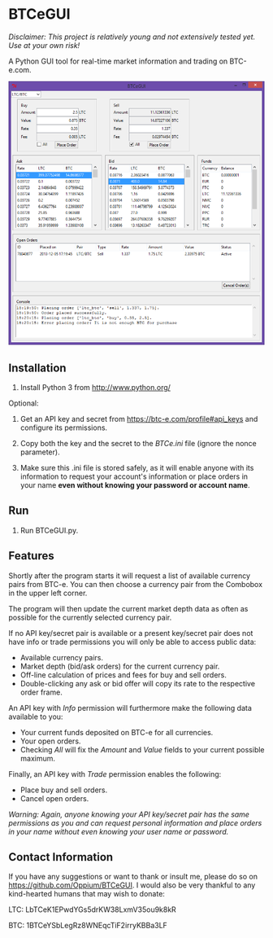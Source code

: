 BTCeGUI
=======

*Disclaimer: This project is relatively young and not extensively tested yet. Use at your own risk!*

A Python GUI tool for real-time market information and trading on BTC-e.com.

![BTCeGUI?](/screenshot.png)

Installation
------------
1. Install Python 3 from http://www.python.org/

Optional:

1. Get an API key and secret from https://btc-e.com/profile#api_keys and configure its permissions.

2. Copy both the key and the secret to the *BTCe.ini* file (ignore the nonce parameter).

3. Make sure this .ini file is stored safely, as it will enable anyone with its information to request your account's information or place orders in your name **even without knowing your password or account name**.

Run
---
1. Run BTCeGUI.py.

Features
--------
Shortly after the program starts it will request a list of available currency pairs from BTC-e. You can then choose a currency pair from the Combobox in the upper left corner.

The program will then update the current market depth data as often as possible for the currently selected currency pair.

If no API key/secret pair is available or a present key/secret pair does not have info or trade permissions you will only be able to access public data:
* Available currency pairs.
* Market depth (bid/ask orders) for the current currency pair.
* Off-line calculation of prices and fees for buy and sell orders.
* Double-clicking any ask or bid offer will copy its rate to the respective order frame.

An API key with *Info* permission will furthermore make the following data available to you:
* Your current funds deposited on BTC-e for all currencies.
* Your open orders.
* Checking *All* will fix the *Amount* and *Value* fields to your current possible maximum.

Finally, an API key with *Trade* permission enables the following:
* Place buy and sell orders.
* Cancel open orders.

*Warning: Again, anyone knowing your API key/secret pair has the same permissions as you and can request personal information and place orders in your name without even knowing your user name or password.*

Contact Information
-------------------
If you have any suggestions or want to thank or insult me, please do so on https://github.com/Oppium/BTCeGUI.
I would also be very thankful to any kind-hearted humans that may wish to donate:

LTC: LbTCeK1EPwdYGs5drKW38LxmV35ou9k8kR

BTC: 1BTCeYSbLegRz8WNEqcTiF2irryKBBa3LF